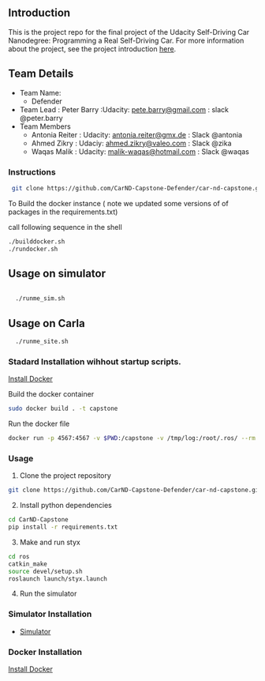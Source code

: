 ## Introduction
This is the project repo for the final project of the Udacity Self-Driving Car Nanodegree: Programming a Real Self-Driving Car. For more information about the project, see the project introduction [here](https://classroom.udacity.com/nanodegrees/nd013/parts/6047fe34-d93c-4f50-8336-b70ef10cb4b2/modules/e1a23b06-329a-4684-a717-ad476f0d8dff/lessons/462c933d-9f24-42d3-8bdc-a08a5fc866e4/concepts/5ab4b122-83e6-436d-850f-9f4d26627fd9).


## Team Details
  * Team Name:
    * Defender
  * Team Lead : Peter Barry :Udacity: pete.barry@gmail.com :  slack @peter.barry
  * Team Members
    *  Antonia Reiter   : Udacity: antonia.reiter@gmx.de : Slack @antonia
    *  Ahmed Zikry   : Udaciy: ahmed.zikry@valeo.com : Slack @zika
    *  Waqas Malik   : Udacity: malik-waqas@hotmail.com : Slack @waqas

### Instructions
```bash
 git clone https://github.com/CarND-Capstone-Defender/car-nd-capstone.git
 ```

 To Build the docker instance ( note we updated some versions of of packages in the requirements.txt)

 call following sequence in the shell
 ```bash
./builddocker.sh
./rundocker.sh
 ```


## Usage on simulator
```bash

  ./runme_sim.sh
  ```

## Usage on Carla
```bash
  ./runme_site.sh
  ```

### Stadard  Installation wihhout startup scripts.
  [Install Docker](https://docs.docker.com/engine/installation/)

  Build the docker container
  ```bash
  sudo docker build . -t capstone
  ```

  Run the docker file
  ```bash
  docker run -p 4567:4567 -v $PWD:/capstone -v /tmp/log:/root/.ros/ --rm -it capstone
  ```

  ### Usage

  1. Clone the project repository
  ```bash
  git clone https://github.com/CarND-Capstone-Defender/car-nd-capstone.git
  ```

  2. Install python dependencies
  ```bash
  cd CarND-Capstone
  pip install -r requirements.txt
  ```
  3. Make and run styx
  ```bash
  cd ros
  catkin_make
  source devel/setup.sh
  roslaunch launch/styx.launch
  ```
  4. Run the simulator


### Simulator Installation

*  [Simulator ](https://github.com/udacity/CarND-Capstone/releases/tag/v1.2)

### Docker Installation
[Install Docker](https://docs.docker.com/engine/installation/)
